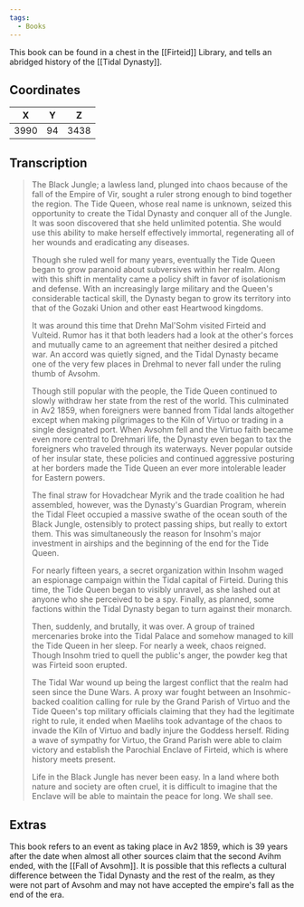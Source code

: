 ```yaml
---
tags:
  - Books
---
```


This book can be found in a chest in the [[Firteid]] Library, and tells an abridged history of the [[Tidal Dynasty]].

## Coordinates
| **X** | **Y** | **Z** |
| :---: | :---: | :---: |
| 3990  |  94   | 3438  |

## Transcription
> The Black Jungle; a lawless land, plunged into chaos because of the fall of the Empire of Vir, sought a ruler strong enough to bind together the region. The Tide Queen, whose real name is unknown, seized this opportunity to create the Tidal Dynasty and conquer all of the Jungle. It was soon discovered that she held unlimited potentia. She would use this ability to make herself effectively immortal, regenerating all of her wounds and eradicating any diseases.
>
> Though she ruled well for many years, eventually the Tide Queen began to grow paranoid about subversives within her realm. Along with this shift in mentality came a policy shift in favor of isolationism and defense. With an increasingly large military and the Queen's considerable tactical skill, the Dynasty began to grow its territory into that of the Gozaki Union and other east Heartwood kingdoms.
>
> It was around this time that Drehn Mal'Sohm visited Firteid and Vulteid. Rumor has it that both leaders had a look at the other's forces and mutually came to an agreement that neither desired a pitched war. An accord was quietly signed, and the Tidal Dynasty became one of the very few places in Drehmal to never fall under the ruling thumb of Avsohm.
>
> Though still popular with the people, the Tide Queen continued to slowly withdraw her state from the rest of the world. This culminated in Av2 1859, when foreigners were banned from Tidal lands altogether except when making pilgrimages to the Kiln of Virtuo or trading in a single designated port. When Avsohm fell and the Virtuo faith became even more central to Drehmari life, the Dynasty even began to tax the foreigners who traveled through its waterways. Never popular outside of her insular state, these policies and continued aggressive posturing at her borders made the Tide Queen an ever more intolerable leader for Eastern powers.
>
> The final straw for Hovadchear Myrik and the trade coalition he had assembled, however, was the Dynasty's Guardian Program, wherein the Tidal Fleet occupied a massive swathe of the ocean south of the Black Jungle, ostensibly to protect passing ships, but really to extort them. This was simultaneously the reason for Insohm's major investment in airships and the beginning of the end for the Tide Queen.
>
> For nearly fifteen years, a secret organization within Insohm waged an espionage campaign within the Tidal capital of Firteid. During this time, the Tide Queen began to visibly unravel, as she lashed out at anyone who she perceived to be a spy. Finally, as planned, some factions within the Tidal Dynasty began to turn against their monarch.
>
> Then, suddenly, and brutally, it was over. A group of trained mercenaries broke into the Tidal Palace and somehow managed to kill the Tide Queen in her sleep. For nearly a week, chaos reigned. Though Insohm tried to quell the public's anger, the powder keg that was Firteid soon erupted.
>
> The Tidal War wound up being the largest conflict that the realm had seen since the Dune Wars. A proxy war fought between an Insohmic-backed coalition calling for rule by the Grand Parish of Virtuo and the Tide Queen's top military officials claiming that they had the legitimate right to rule, it ended when Maelihs took advantage of the chaos to invade the Kiln of Virtuo and badly injure the Goddess herself. Riding a wave of sympathy for Virtuo, the Grand Parish were able to claim victory and establish the Parochial Enclave of Firteid, which is where history meets present.
>
> Life in the Black Jungle has never been easy. In a land where both nature and society are often cruel, it is difficult to imagine that the Enclave will be able to maintain the peace for long. We shall see.

## Extras

This book refers to an event as taking place in Av2 1859, which is 39 years after the date when almost all other sources claim that the second Avihm ended, with the [[Fall of Avsohm]]. It is possible that this reflects a cultural difference between the Tidal Dynasty and the rest of the realm, as they were not part of Avsohm and may not have accepted the empire's fall as the end of the era.

